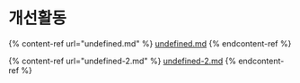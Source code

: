 # 개선활동

{% content-ref url="undefined.md" %}
[undefined.md](undefined.md)
{% endcontent-ref %}

{% content-ref url="undefined-2.md" %}
[undefined-2.md](undefined-2.md)
{% endcontent-ref %}

